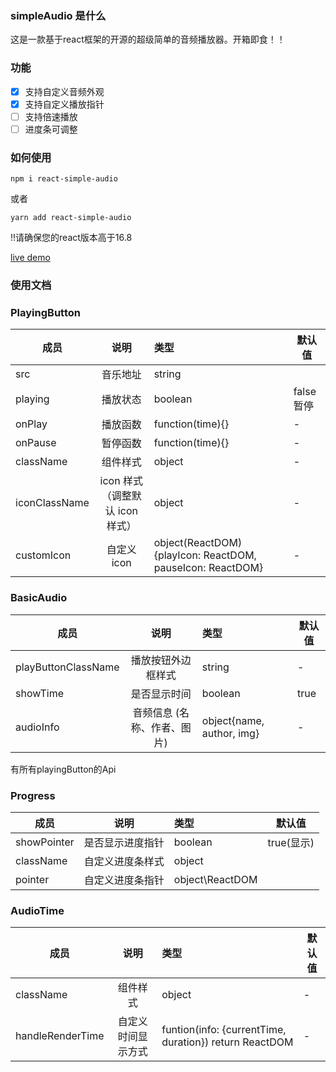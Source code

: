 ### simpleAudio 是什么
这是一款基于react框架的开源的超级简单的音频播放器。开箱即食！！

### 功能

- [x] 支持自定义音频外观
- [x] 支持自定义播放指针
- [ ] 支持倍速播放
- [ ] 进度条可调整

### 如何使用

```
npm i react-simple-audio
```

或者

```
yarn add react-simple-audio
```

!!请确保您的react版本高于16.8


[live demo](https://codesandbox.io/s/react-simple-audio-demo-ozjy1)

### 使用文档
### PlayingButton

| 成员          |              说明               | 类型                                                      | 默认值     |
| ------------- | :-----------------------------: | :-------------------------------------------------------- | ---------- |
| src           |            音乐地址             | string                                                    |            |
| playing       |            播放状态             | boolean                                                   | false 暂停 |
| onPlay        |            播放函数             | function(time){}                                          | -          |
| onPause       |            暂停函数             | function(time){}                                          | -          |
| className     |            组件样式             | object                                                    | -          |
| iconClassName | icon 样式（调整默认 icon 样式） | object                                                    | -          |
| customIcon    |           自定义 icon           | object(ReactDOM){playIcon: ReactDOM, pauseIcon: ReactDOM} | -          | 

### BasicAudio

| 成员      |         说明          | 类型         | 默认值      |
| --------- | :-------------------: | :----------- | ----------- |
| playButtonClassName       |       播放按钮外边框样式       | string       | -           |
| showTime       |       是否显示时间       | boolean       | true          |
| audioInfo       |       音频信息 (名称、作者、图片)      | object{name, author, img}       | -          |

有所有playingButton的Api

### Progress

| 成员        |       说明       | 类型            | 默认值     |
| ----------- | :--------------: | :-------------- | ---------- |
| showPointer | 是否显示进度指针 | boolean         | true(显示) |
| className   | 自定义进度条样式 | object          |            |
| pointer     | 自定义进度条指针 | object\ReactDOM |            |

### AudioTime

| 成员          |              说明               | 类型                                                      | 默认值     |
| ------------- | :-----------------------------: | :-------------------------------------------------------- | ---------- |
| className     |            组件样式             | object                                                    | -          |
| handleRenderTime | 自定义时间显示方式 | funtion(info: {currentTime, duration})  return ReactDOM                 | -          |




